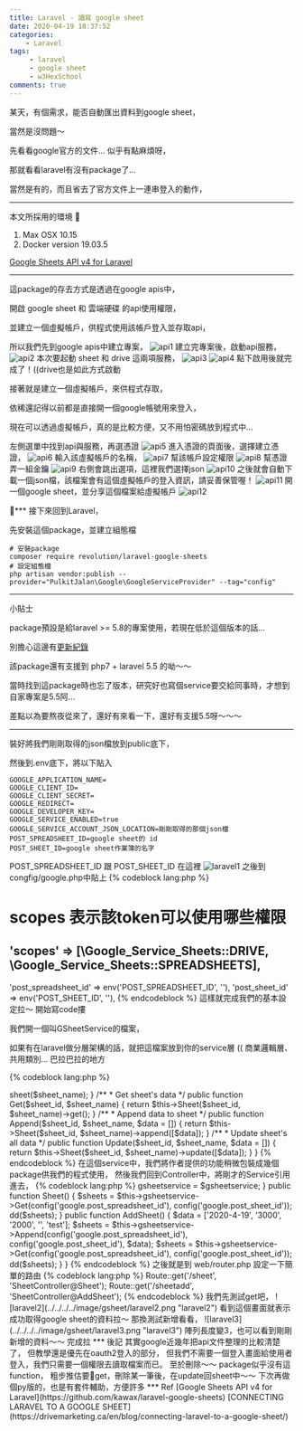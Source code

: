 ```yaml
---
title: Laravel - 讀寫 google sheet 
date: 2020-04-19 18:37:52
categories:
    - Laravel
tags: 
     - laravel
     - google sheet
     - w3HexSchool
comments: true
---
```

某天，有個需求，能否自動匯出資料到google sheet，

當然是沒問題～ 

先看看google官方的文件... 似乎有點麻煩呀，

那就看看laravel有沒有package了...
<!-- more -->
當然是有的，而且省去了官方文件上一連串登入的動作，

***
本文所採用的環境

1. Max OSX 10.15
2. Docker version 19.03.5

[Google Sheets API v4 for Laravel](https://github.com/kawax/laravel-google-sheets)
***

這package的存去方式是透過在google apis中，

開啟 google sheet 和 雲端硬碟 的api使用權限，

並建立一個虛擬帳戶，供程式使用該帳戶登入並存取api，

所以我們先到google apis中建立專案，
![api1](../../../../image/gsheet/api1.png "api1")
建立完專案後，啟動api服務，
![api2](../../../../image/gsheet/api2.png "api2")
本次要起動 sheet 和 drive 這兩項服務，
![api3](../../../../image/gsheet/api3.png "api3")
![api4](../../../../image/gsheet/api4.png "api4")
點下啟用後就完成了！((drive也是如此方式啟動

接著就是建立一個虛擬帳戶，來供程式存取，

依稀還記得以前都是直接開一個google帳號用來登入，

現在可以透過虛擬帳戶，真的是比較方便，又不用怕密碼放到程式中...

左側選單中找到api與服務，再選憑證
![api5](../../../../image/gsheet/api5.png "api5")
進入憑證的頁面後，選擇建立憑證，
![api6](../../../../image/gsheet/api6.png "api6")
輸入該虛擬帳戶的名稱，
![api7](../../../../image/gsheet/api7.png "api7")
幫該帳戶設定權限
![api8](../../../../image/gsheet/api8.png "api8")
幫憑證弄一組金鑰
![api9](../../../../image/gsheet/api9.png "api9")
右側會跳出選項，這裡我們選擇json
![api10](../../../../image/gsheet/api10.png "api10")
之後就會自動下載一個json檔，該檔案會有這個虛擬帳戶的登入資訊，請妥善保管喔！
![api11](../../../../image/gsheet/api11.png "api11")
開一個google sheet，並分享這個檔案給虛擬帳戶
![api12](../../../../image/gsheet/api12.png "api12")

***
接下來回到Laravel，

先安裝這個package，並建立組態檔
```
# 安裝package
composer require revolution/laravel-google-sheets
# 設定組態檔
php artisan vendor:publish --provider="PulkitJalan\Google\GoogleServiceProvider" --tag="config"
```

***
小貼士

package預設是給laravel >= 5.8的專案使用，若現在低於這個版本的話...

別擔心這邊有[更新紀錄](https://github.com/kawax/laravel-google-sheets/blob/master/UPGRADING.md)

該package還有支援到 php7 + laravel 5.5 的呦～～ 

當時找到這package時也忘了版本，研究好也寫個service要交給同事時，才想到自家專案是5.5阿... 

差點以為要熬夜從來了，還好有來看一下，還好有支援5.5呀～～～
***

裝好將我們剛剛取得的json檔放到public底下，

然後到.env底下，將以下貼入
```
GOOGLE_APPLICATION_NAME=
GOOGLE_CLIENT_ID=
GOOGLE_CLIENT_SECRET=
GOOGLE_REDIRECT=
GOOGLE_DEVELOPER_KEY=
GOOGLE_SERVICE_ENABLED=true
GOOGLE_SERVICE_ACCOUNT_JSON_LOCATION=剛剛取得的那個json檔
POST_SPREADSHEET_ID=google sheet的 id
POST_SHEET_ID=google sheet作業簿的名字
```
POST_SPREADSHEET_ID 跟 POST_SHEET_ID 在這裡
![laravel1](../../../../image/gsheet/laravel1.png "laravel1")
之後到congfig/google.php中貼上
{% codeblock lang:php %}
# scopes 表示該token可以使用哪些權限
'scopes' => [\Google_Service_Sheets::DRIVE, \Google_Service_Sheets::SPREADSHEETS],
---
'post_spreadsheet_id' => env('POST_SPREADSHEET_ID', ''),
'post_sheet_id'       => env('POST_SHEET_ID', ''),
{% endcodeblock %}
這樣就完成我們的基本設定拉～ 開始寫code摟

我們開一個叫GSheetService的檔案，

如果有在laravel做分層架構的話，就把這檔案放到你的service層 (( 商業邏輯層、共用類別... 巴拉巴拉的地方

{% codeblock lang:php %}
<?php

namespace App\Services;

use Sheets;

class GSheetService
{
    /**
     * Sheet
     */
    public function Sheet($sheet_id, $sheet_name)
    {
        return Sheets::spreadsheet($sheet_id)->sheet($sheet_name); 
    }

    /**
     * Get sheet's data
     */
    public function Get($sheet_id, $sheet_name)
    {
        return $this->Sheet($sheet_id, $sheet_name)->get();
    }

    /**
     * Append data to sheet
     */
    public function Append($sheet_id, $sheet_name, $data = [])
    {
        return $this->Sheet($sheet_id, $sheet_name)->append([$data]);
    }

    /**
     * Update sheet's all data
     */
    public function Update($sheet_id, $sheet_name, $data = [])
    {
        return $this->Sheet($sheet_id, $sheet_name)->update([$data]);
    }
}
{% endcodeblock %}
在這個service中，我們將作者提供的功能稍微包裝成幾個package供我們的程式使用，

然後我們回到Controller中，將剛才的Service引用進去，
{% codeblock lang:php %}
<?php

namespace App\Http\Controllers;

use Illuminate\Http\Request;
use App\Services\GSheetService;

class SheetController extends Controller
{
    protected $gsheetservice;
    /**
     * 建構子
     */
    public function __construct(GSheetService $gsheetservice)
    {
        $this->gsheetservice = $gsheetservice;
    }

    public function Sheet()
    {
        $sheets = $this->gsheetservice->Get(config('google.post_spreadsheet_id'), config('google.post_sheet_id'));

        dd($sheets);
    }

    public function AddSheet()
    {
        $data = ['2020-4-19', '3000', '2000', '', 'test'];
        $sheets = $this->gsheetservice->Append(config('google.post_spreadsheet_id'), config('google.post_sheet_id'), $data);
        $sheets = $this->gsheetservice->Get(config('google.post_spreadsheet_id'), config('google.post_sheet_id'));
        dd($sheets);
    }
}
{% endcodeblock %}

之後就是到 web/router.php 設定一下簡單的路由
{% codeblock lang:php %}
Route::get('/sheet', 'SheetController@Sheet');
Route::get('/sheetadd', 'SheetController@AddSheet');
{% endcodeblock %}

我們先測試get吧，
![laravel2](../../../../image/gsheet/laravel2.png "laravel2")
看到這個畫面就表示成功取得google sheet的資料拉～

那換測試新增看看，
![laravel3](../../../../image/gsheet/laravel3.png "laravel3")
陣列長度變3，也可以看到剛剛新增的資料～～

完成拉

***
後記

其實google近幾年把api文件整理的比較清楚了，

但教學還是優先在oauth2登入的部分，

但我們不需要一個登入畫面給使用者登入，我們只需要一個權限去讀取檔案而已。

至於刪除～～ package似乎沒有這function，

粗步推估要get，刪除某一筆後，在update回sheet中～～

下次再做個py版的，也是有套件輔助，方便許多

***
Ref
[Google Sheets API v4 for Laravel](https://github.com/kawax/laravel-google-sheets)
[CONNECTING LARAVEL TO A GOOGLE SHEET](https://drivemarketing.ca/en/blog/connecting-laravel-to-a-google-sheet/)